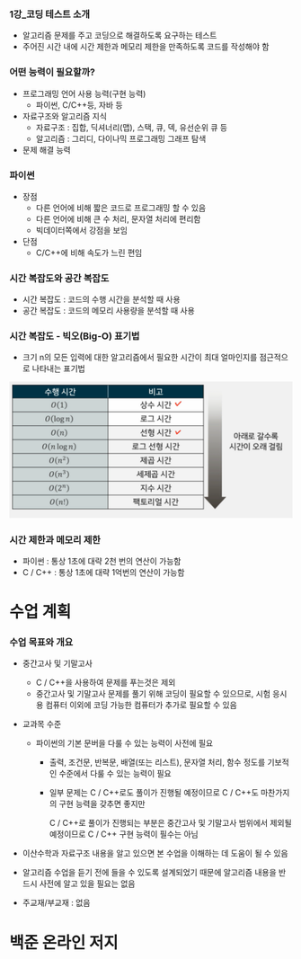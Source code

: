 ### 1강_코딩 테스트 소개

- 알고리즘 문제를 주고 코딩으로 해결하도록 요구하는 테스트
-  주어진 시간 내에 시간 제한과 메모리 제한을 만족하도록 코드를 작성해야 함

### 어떤 능력이 필요할까?

- 프로그래밍 언어 사용 능력(구현 능력)
  -  파이썬, C/C++등, 자바 등
- 자료구조와 알고리즘 지식
  - 자료구조 : 집합, 딕셔너리(맵), 스택, 큐, 덱, 유선순위 큐 등
  - 알고리즘 : 그리디, 다이나믹 프로그래밍 그래프 탐색
- 문제 해결 능력



### 파이썬

- 장점 
  - 다른 언어에 비해 짧은 코드로 프로그래밍 할 수 있음
  - 다른 언어에 비해 큰 수 처리, 문자열 처리에 편리함
  - 빅데이터쪽에서 강점을 보임
- 단점
  - C/C++에 비해 속도가 느린 편임



### 시간 복잡도와 공간 복잡도

- 시간 복잡도 : 코드의 수행 시간을 분석할 때 사용
- 공간 복잡도 : 코드의 메모리 사용량을 분석할 때 사용



### 시간 복잡도 - 빅오(Big-O) 표기법

- 크기 n의 모든 입력에 대한 알고리즘에서 필요한 시간이 최대 얼마인지를 점근적으로 나타내는 표기법

<img src="코딩_테스트_소개.assets/image-20220829174631184.png" alt="image-20220829174631184" style="zoom:50%;" />

### 시간 제한과 메모리 제한

- 파이썬 : 통상 1초에 대략 2천 번의 연산이 가능함
- C / C++ : 통상 1초에 대략 1억번의 연산이 가능함



# 수업 계획 

###  수업 목표와 개요

- 중간고사 및 기말고사
  - C / C++을 사용하여 문제를 푸는것은 제외
  - 중간고사 및 기말고사 문제를 풀기 위해 코딩이 필요할 수 있으므로, 시험 응시용 컴퓨터 이외에 코딩 가능한 컴퓨터가 추가로 필요할 수 있음

- 교과목 수준

  - 파이썬의 기본 문버을 다룰 수 있는 능력이 사전에 필요

    - 출력, 조건문, 반복문, 배열(또는 리스트), 문자열 처리, 함수 정도를 기보적인 수준에서 다룰 수 있는 능력이 필요

    - 일부 문제는 C / C++로도 풀이가 진행될 예정이므로 C / C++도 마찬가지의 구현 능력을 갖추면 좋지만 

        C / C++로 풀이가 진행되는 부분은 중간고사 및 기말고사 범위에서 제외될 예정이므로 C / C++ 구현 능력이 필수는 아님

- 이산수학과 자료구조 내용을 알고 있으면 본 수업을 이해하는 데 도움이 될 수 있음

- 알고리즘 수업을 듣기 전에 들을 수 있도록 설계되었기 때문에 알고리즘 내용을 반드시 사전에 알고 있을 필요는 없음

- 주교재/부교재 : 없음







# 백준 온라인 저지














